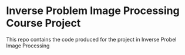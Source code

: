 # Inverse Problem Image Processing Course Project

This repo contains the code produced for the project in Inverse Probel Image Processing
